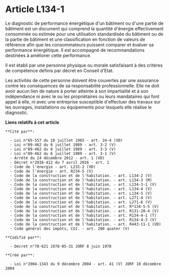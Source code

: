 # Article L134-1

Le diagnostic de performance énergétique d'un bâtiment ou d'une partie de bâtiment est un document qui comprend la quantité
d'énergie effectivement consommée ou estimée pour une utilisation standardisée du bâtiment ou de la partie de bâtiment et une
classification en fonction de valeurs de référence afin que les consommateurs puissent comparer et évaluer sa performance
énergétique. Il est accompagné de recommandations destinées à améliorer cette performance.

Il est établi par une personne physique ou morale satisfaisant à des critères de compétence définis par décret en Conseil
d'Etat.

Les activités de cette personne doivent être couvertes par une assurance contre les conséquences de sa responsabilité
professionnelle. Elle ne doit avoir aucun lien de nature â porter atteinte à son impartialité et à son indépendance ni avec
le ou les propriétaires ou leurs mandataires qui font appel à elle, ni avec une entreprise susceptible d'effectuer des
travaux sur les ouvrages, installations ou équipements pour lesquels elle réalise le diagnostic.

**Liens relatifs à cet article**

	**Cité par**:

	  - Loi n°65-557 du 10 juillet 1965 - art. 24-4 (VD)
	  - Loi n°89-462 du 6 juillet 1989 - art. 3-2 (V)
	  - Loi n°89-462 du 6 juillet 1989 - art. 3-3 (V)
	  - Loi n°89-462 du 6 juillet 1989 - art. 3-1 (V)
	  - Arrêté du 24 décembre 2012 - art. 1 (VD)
	  - Décret n°2016-412 du 7 avril 2016 - art. 1
	  - Code de l'énergie - art. L231-2 (VD)
	  - Code de l'énergie - art. R234-5 (V)
	  - Code de la construction et de l'habitation. - art. L134-2 (V)
	  - Code de la construction et de l'habitation. - art. L134-3 (M)
	  - Code de la construction et de l'habitation. - art. L134-3-1 (V)
	  - Code de la construction et de l'habitation. - art. L134-4 (V)
	  - Code de la construction et de l'habitation. - art. L134-5 (V)
	  - Code de la construction et de l'habitation. - art. L271-4 (V)
	  - Code de la construction et de l'habitation. - art. L271-6 (V)
	  - Code de la construction et de l'habitation. - art. R*134-5-5 (V)
	  - Code de la construction et de l'habitation. - art. R131-28-4 (V)
	  - Code de la construction et de l'habitation. - art. R134-4-1 (T)
	  - Code de la construction et de l'habitation. - art. R134-4-3 (V)
	  - Code de la construction et de l'habitation. - art. R443-11-1 (VD)
	  - Code général des impôts, CGI. - art. 200 quater (V)

	**Codifié par**:

	  - Décret n°78-621 1978-05-31 JORF 8 juin 1978

	**Créé par**:

	  - Loi n°2004-1343 du 9 décembre 2004 - art. 41 (V) JORF 10 décembre 2004
